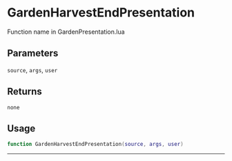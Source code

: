 # GardenHarvestEndPresentation
Function name in GardenPresentation.lua
## Parameters
`source`, `args`, `user`
## Returns
`none`
## Usage
```lua
function GardenHarvestEndPresentation(source, args, user)
```
---
